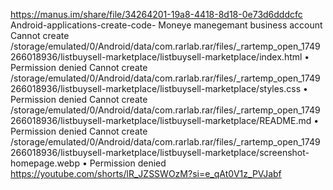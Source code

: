https://manus.im/share/file/34264201-19a8-4418-8d18-0e73d6dddcfc Android-applications-create-code-
Moneye manegemant business account
Cannot create /storage/emulated/0/Android/data/com.rarlab.rar/files/_rartemp_open_1749266018936/listbuysell-marketplace/listbuysell-marketplace/index.html
• Permission denied
Cannot create /storage/emulated/0/Android/data/com.rarlab.rar/files/_rartemp_open_1749266018936/listbuysell-marketplace/listbuysell-marketplace/styles.css
• Permission denied
Cannot create /storage/emulated/0/Android/data/com.rarlab.rar/files/_rartemp_open_1749266018936/listbuysell-marketplace/listbuysell-marketplace/README.md
• Permission denied
Cannot create /storage/emulated/0/Android/data/com.rarlab.rar/files/_rartemp_open_1749266018936/listbuysell-marketplace/listbuysell-marketplace/screenshot-homepage.webp
• Permission denied
https://youtube.com/shorts/lR_JZSSWOzM?si=e_qAt0V1z_PVJabf